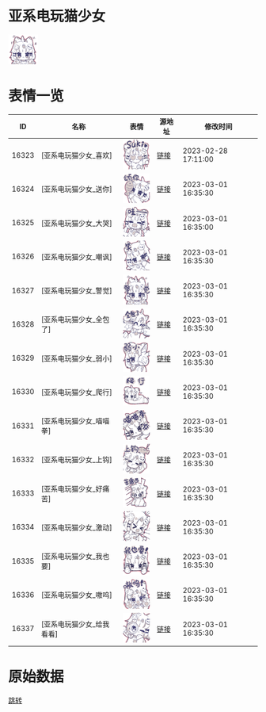 # 亚系电玩猫少女

<img src="./cover.png" height="60" alt="cover" />

# 表情一览

|ID|名称|表情|源地址|修改时间|
|----|----|----|----|----|
|16323|[亚系电玩猫少女_喜欢]|<img src="./pic/016323_%5B亚系电玩猫少女_喜欢%5D.png" height="60" alt="喜欢"/>|[链接](https://i0.hdslb.com/bfs/garb/422754dd8e6d485768e4bb79fd6d4d7836a1f3d6.png)|2023-02-28 17:11:00|
|16324|[亚系电玩猫少女_送你]|<img src="./pic/016324_%5B亚系电玩猫少女_送你%5D.png" height="60" alt="送你"/>|[链接](https://i0.hdslb.com/bfs/garb/0ba831b7ba046c18cd53bd78d992e6c95277ef8f.png)|2023-03-01 16:35:30|
|16325|[亚系电玩猫少女_大哭]|<img src="./pic/016325_%5B亚系电玩猫少女_大哭%5D.png" height="60" alt="大哭"/>|[链接](https://i0.hdslb.com/bfs/garb/8923728316fc0526668d3ea74ec435fbab9d0507.png)|2023-03-01 16:35:00|
|16326|[亚系电玩猫少女_嘲讽]|<img src="./pic/016326_%5B亚系电玩猫少女_嘲讽%5D.png" height="60" alt="嘲讽"/>|[链接](https://i0.hdslb.com/bfs/garb/a83d3271dae4bae17128e8f12ac217e74e4bb6cb.png)|2023-03-01 16:35:30|
|16327|[亚系电玩猫少女_警觉]|<img src="./pic/016327_%5B亚系电玩猫少女_警觉%5D.png" height="60" alt="警觉"/>|[链接](https://i0.hdslb.com/bfs/garb/0f02f136db592a44084cb2288ab766b531bb4417.png)|2023-03-01 16:35:30|
|16328|[亚系电玩猫少女_全包了]|<img src="./pic/016328_%5B亚系电玩猫少女_全包了%5D.png" height="60" alt="全包了"/>|[链接](https://i0.hdslb.com/bfs/garb/92e1762ecb394b72e53de92dd5cf4b6879d93783.png)|2023-03-01 16:35:30|
|16329|[亚系电玩猫少女_弱小]|<img src="./pic/016329_%5B亚系电玩猫少女_弱小%5D.png" height="60" alt="弱小"/>|[链接](https://i0.hdslb.com/bfs/garb/63f195901b84a0aa26182c4f5aa1326da265df85.png)|2023-03-01 16:35:30|
|16330|[亚系电玩猫少女_爬行]|<img src="./pic/016330_%5B亚系电玩猫少女_爬行%5D.png" height="60" alt="爬行"/>|[链接](https://i0.hdslb.com/bfs/garb/bbc822b2d76ea52fd62cd996bfff46a03a2a099b.png)|2023-03-01 16:35:30|
|16331|[亚系电玩猫少女_喵喵拳]|<img src="./pic/016331_%5B亚系电玩猫少女_喵喵拳%5D.png" height="60" alt="喵喵拳"/>|[链接](https://i0.hdslb.com/bfs/garb/412199284a8c405154d8e5e1ef3b2af0aca893e7.png)|2023-03-01 16:35:30|
|16332|[亚系电玩猫少女_上钩]|<img src="./pic/016332_%5B亚系电玩猫少女_上钩%5D.png" height="60" alt="上钩"/>|[链接](https://i0.hdslb.com/bfs/garb/369a785608ff53c30dd02e968232929933137923.png)|2023-03-01 16:35:30|
|16333|[亚系电玩猫少女_好痛苦]|<img src="./pic/016333_%5B亚系电玩猫少女_好痛苦%5D.png" height="60" alt="好痛苦"/>|[链接](https://i0.hdslb.com/bfs/garb/96d8cb402e4b9413997518ab019661ab750d0d74.png)|2023-03-01 16:35:30|
|16334|[亚系电玩猫少女_激动]|<img src="./pic/016334_%5B亚系电玩猫少女_激动%5D.png" height="60" alt="激动"/>|[链接](https://i0.hdslb.com/bfs/garb/388fddc7e2988664a2ad1787a6bc5695cff2c0cd.png)|2023-03-01 16:35:30|
|16335|[亚系电玩猫少女_我也要]|<img src="./pic/016335_%5B亚系电玩猫少女_我也要%5D.png" height="60" alt="我也要"/>|[链接](https://i0.hdslb.com/bfs/garb/b31b17c12d4fd5d4cc900f1e4e04eb6db398ad14.png)|2023-03-01 16:35:30|
|16336|[亚系电玩猫少女_嗷呜]|<img src="./pic/016336_%5B亚系电玩猫少女_嗷呜%5D.png" height="60" alt="嗷呜"/>|[链接](https://i0.hdslb.com/bfs/garb/3237f8b3dbd7d2a2a86b01ff9708376889df38cc.png)|2023-03-01 16:35:30|
|16337|[亚系电玩猫少女_给我看看]|<img src="./pic/016337_%5B亚系电玩猫少女_给我看看%5D.png" height="60" alt="给我看看"/>|[链接](https://i0.hdslb.com/bfs/garb/a5e029c48b5414d089ef86b8bf6676e99e111027.png)|2023-03-01 16:35:30|

# 原始数据

[跳转](./raw.json)


